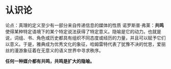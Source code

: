 # 认识论
论点：真理的定义至少有一部分来自传递信息的媒体的性质
诺罗斯普·弗莱：**共鸣**使得某种特定语境下的某个特定说法获得了特定意义。隐喻是它的动力。也就是说，词组、书、⾓⾊或历史都具有组织不同态度或经历的⼒量，并且可以赋予它们以意义。于是，雅典成为优秀⽂化的象征，哈姆雷特代表了犹豫不决的忧思，爱丽丝的漫游象征着在⽆意义的语义世界中寻求秩序。

**任何一种媒介都有共鸣，共鸣是扩大的隐喻。**
